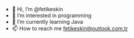 - 👋 Hi, I’m @fetikeskin
- 👀 I’m interested in programming
- 🌱 I’m currently learning Java
- 📫 How to reach me fetikeskin@outlook.com.tr

<!---
fetikeskin/fetikeskin is a ✨ special ✨ repository because its `README.md` (this file) appears on your GitHub profile.
You can click the Preview link to take a look at your changes.
--->
